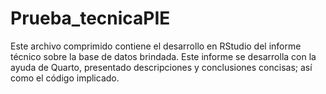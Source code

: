 # Prueba_tecnicaPIE
Este archivo comprimido contiene el desarrollo en RStudio del informe técnico sobre la base de datos brindada. Este informe se desarrolla con la ayuda de Quarto, presentado descripciones y conclusiones concisas; así como el código implicado. 
